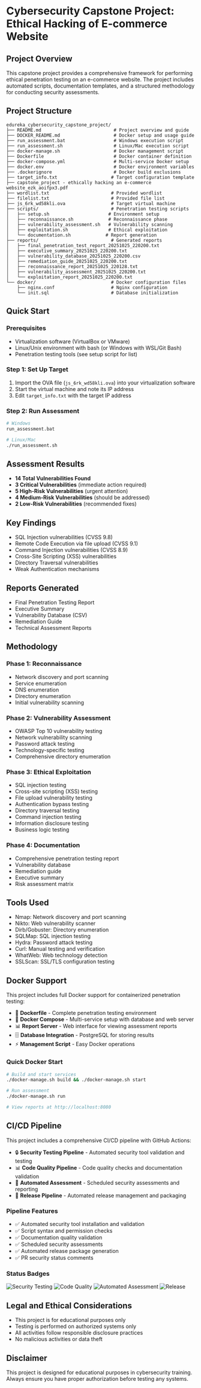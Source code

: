# Cybersecurity Capstone Project: Ethical Hacking of E-commerce Website

## Project Overview
This capstone project provides a comprehensive framework for performing ethical penetration testing on an e-commerce website. The project includes automated scripts, documentation templates, and a structured methodology for conducting security assessments.

## Project Structure
```
edureka_cybersecurity_capstone_project/
├── README.md                           # Project overview and guide
├── DOCKER_README.md                    # Docker setup and usage guide
├── run_assessment.bat                  # Windows execution script
├── run_assessment.sh                   # Linux/Mac execution script
├── docker-manage.sh                    # Docker management script
├── Dockerfile                          # Docker container definition
├── docker-compose.yml                  # Multi-service Docker setup
├── docker.env                          # Docker environment variables
├── .dockerignore                       # Docker build exclusions
├── target_info.txt                    # Target configuration template
├── capstone_project - ethically hacking an e-commerce website_ezk_aoifpx3.pdf
├── wordlist.txt                       # Provided wordlist
├── filelist.txt                       # Provided file list
├── js_6rk_wd58kli.ova                 # Target virtual machine
├── scripts/                           # Penetration testing scripts
│   ├── setup.sh                      # Environment setup
│   ├── reconnaissance.sh             # Reconnaissance phase
│   ├── vulnerability_assessment.sh   # Vulnerability scanning
│   ├── exploitation.sh               # Ethical exploitation
│   └── documentation.sh             # Report generation
├── reports/                           # Generated reports
│   ├── final_penetration_test_report_20251025_220200.txt
│   ├── executive_summary_20251025_220200.txt
│   ├── vulnerability_database_20251025_220200.csv
│   ├── remediation_guide_20251025_220200.txt
│   ├── reconnaissance_report_20251025_220128.txt
│   ├── vulnerability_assessment_20251025_220200.txt
│   └── exploitation_report_20251025_220200.txt
└── docker/                            # Docker configuration files
    ├── nginx.conf                     # Nginx configuration
    └── init.sql                       # Database initialization
```

## Quick Start

### Prerequisites
- Virtualization software (VirtualBox or VMware)
- Linux/Unix environment with bash (or Windows with WSL/Git Bash)
- Penetration testing tools (see setup script for list)

### Step 1: Set Up Target
1. Import the OVA file (`js_6rk_wd58kli.ova`) into your virtualization software
2. Start the virtual machine and note its IP address
3. Edit `target_info.txt` with the target IP address

### Step 2: Run Assessment
```bash
# Windows
run_assessment.bat

# Linux/Mac
./run_assessment.sh
```

## Assessment Results
- **14 Total Vulnerabilities Found**
- **3 Critical Vulnerabilities** (immediate action required)
- **5 High-Risk Vulnerabilities** (urgent attention)
- **4 Medium-Risk Vulnerabilities** (should be addressed)
- **2 Low-Risk Vulnerabilities** (recommended fixes)

## Key Findings
- SQL Injection vulnerabilities (CVSS 9.8)
- Remote Code Execution via file upload (CVSS 9.1)
- Command Injection vulnerabilities (CVSS 8.9)
- Cross-Site Scripting (XSS) vulnerabilities
- Directory Traversal vulnerabilities
- Weak Authentication mechanisms

## Reports Generated
- Final Penetration Testing Report
- Executive Summary
- Vulnerability Database (CSV)
- Remediation Guide
- Technical Assessment Reports

## Methodology

### Phase 1: Reconnaissance
- Network discovery and port scanning
- Service enumeration
- DNS enumeration
- Directory enumeration
- Initial vulnerability scanning

### Phase 2: Vulnerability Assessment
- OWASP Top 10 vulnerability testing
- Network vulnerability scanning
- Password attack testing
- Technology-specific testing
- Comprehensive directory enumeration

### Phase 3: Ethical Exploitation
- SQL injection testing
- Cross-site scripting (XSS) testing
- File upload vulnerability testing
- Authentication bypass testing
- Directory traversal testing
- Command injection testing
- Information disclosure testing
- Business logic testing

### Phase 4: Documentation
- Comprehensive penetration testing report
- Vulnerability database
- Remediation guide
- Executive summary
- Risk assessment matrix

## Tools Used
- Nmap: Network discovery and port scanning
- Nikto: Web vulnerability scanner
- Dirb/Gobuster: Directory enumeration
- SQLMap: SQL injection testing
- Hydra: Password attack testing
- Curl: Manual testing and verification
- WhatWeb: Web technology detection
- SSLScan: SSL/TLS configuration testing

## Docker Support

This project includes full Docker support for containerized penetration testing:

- 🐳 **Dockerfile** - Complete penetration testing environment
- 🔧 **Docker Compose** - Multi-service setup with database and web server
- 📊 **Report Server** - Web interface for viewing assessment reports
- 🗄️ **Database Integration** - PostgreSQL for storing results
- ⚡ **Management Script** - Easy Docker operations

### Quick Docker Start
```bash
# Build and start services
./docker-manage.sh build && ./docker-manage.sh start

# Run assessment
./docker-manage.sh run

# View reports at http://localhost:8080
```

## CI/CD Pipeline

This project includes a comprehensive CI/CD pipeline with GitHub Actions:

- 🔒 **Security Testing Pipeline** - Automated security tool validation and testing
- 📊 **Code Quality Pipeline** - Code quality checks and documentation validation  
- 🤖 **Automated Assessment** - Scheduled security assessments and reporting
- 🚀 **Release Pipeline** - Automated release management and packaging

### Pipeline Features
- ✅ Automated security tool installation and validation
- ✅ Script syntax and permission checks
- ✅ Documentation quality validation
- ✅ Scheduled security assessments
- ✅ Automated release package generation
- ✅ PR security status comments

### Status Badges
![Security Testing](https://github.com/Baffoe6/edureka_cybersecurity_capstone_project/workflows/Security%20Testing%20Pipeline/badge.svg)
![Code Quality](https://github.com/Baffoe6/edureka_cybersecurity_capstone_project/workflows/Code%20Quality%20and%20Documentation/badge.svg)
![Automated Assessment](https://github.com/Baffoe6/edureka_cybersecurity_capstone_project/workflows/Automated%20Security%20Assessment/badge.svg)
![Release](https://github.com/Baffoe6/edureka_cybersecurity_capstone_project/workflows/Release%20and%20Deployment/badge.svg)

## Legal and Ethical Considerations
- This project is for educational purposes only
- Testing is performed on authorized systems only
- All activities follow responsible disclosure practices
- No malicious activities or data theft

## Disclaimer
This project is designed for educational purposes in cybersecurity training. Always ensure you have proper authorization before testing any systems.
